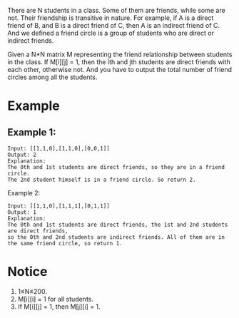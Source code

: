There are N students in a class. Some of them are friends, while some are not. Their friendship is transitive in nature. For example, if A is a direct friend of B, and B is a direct friend of C, then A is an indirect friend of C. And we defined a friend circle is a group of students who are direct or indirect friends.

Given a N*N matrix M representing the friend relationship between students in the class. If M[i][j] = 1, then the ith and jth students are direct friends with each other, otherwise not. And you have to output the total number of friend circles among all the students.

# Example
## Example 1:
```
Input: [[1,1,0],[1,1,0],[0,0,1]]
Output: 2
Explanation:
The 0th and 1st students are direct friends, so they are in a friend circle. 
The 2nd student himself is in a friend circle. So return 2.
```
Example 2:
```
Input: [[1,1,0],[1,1,1],[0,1,1]]
Output: 1
Explanation:
The 0th and 1st students are direct friends, the 1st and 2nd students are direct friends, 
so the 0th and 2nd students are indirect friends. All of them are in the same friend circle, so return 1.
```
# Notice
1. 1≤N≤200.
2. M[i][i] = 1 for all students.
3. If M[i][j] = 1, then M[j][i] = 1.

